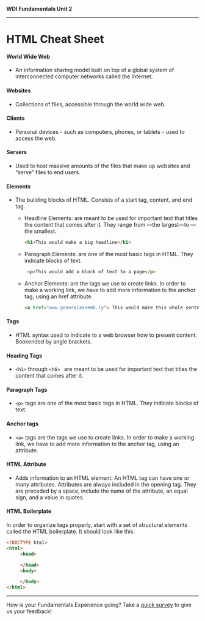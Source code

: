 **WDI Fundamentals Unit 2**

---

# HTML Cheat Sheet

#### World Wide Web
* An information sharing model built on top of a global system of interconnected computer networks called the Internet.

#### Websites
* Collections of files, accessible through the world wide web.

#### Clients
* Personal devices - such as computers, phones, or tablets - used to access the web.

#### Servers
* Used to host massive amounts of the files that make up websites and “serve” files to end users.

#### Elements
* The building blocks of HTML. Consists of a start tag, content, and end tag.

  * Headline Elements: are meant to be used for important text that titles the content that comes after it. They range from —the largest—to —the smallest.

      ```html
      <h1>This would make a big headline</h1>
      ```

  * Paragraph Elements: are one of the most basic tags in HTML. They indicate blocks of text.

    ```html
     <p>This would add a block of text to a page</p>
     ```

  * Anchor Elements: are the tags we use to create links. In order to make a working link, we have to add more information to the anchor tag, using an href attribute.

    ```html
    <a href="www.generalassemb.ly"> This would make this whole sentence a link to General Assembly's home page.</a>
    ```

#### Tags
* HTML syntax used to indicate to a web browser how to present content. Bookended by angle brackets.

#### Heading Tags
* `<h1>` through `<h6> ` are meant to be used for important text that titles the content that comes after it.

#### Paragraph Tags
* `<p>` tags are one of the most basic tags in HTML. They indicate blocks of text.

#### Anchor tags
*  `<a>` tags are the tags we use to create links. In order to make a working link, we have to add more information to the anchor tag, using an attribute.

#### HTML Attribute
* Adds information to an HTML element. An HTML tag can have one or many attributes. Attributes are always included in the opening tag. They are preceded by a space, include the name of the attribute, an equal sign, and a value in quotes.

#### HTML Boilerplate

In order to organize tags properly, start with a set of structural elements called the HTML boilerplate. It should look like this:

```html
<!DOCTYPE html>
<html>
     <head>

     </head>
     <body>

     </body>
</html>
```

---
How is your Fundamentals Experience going? Take a [quick survey](../feedback.md) to give us your feedback!
